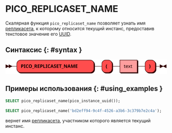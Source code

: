 # PICO_REPLICASET_NAME

Скалярная функция `pico_replicaset_name` позволяет узнать имя [репликасета][replicaset], к
которому относится текущий инстанс, предоставив текстовое значение его [UUID].

## Синтаксис {: #syntax }

![PICO_REPLICASET_NAME](../../images/ebnf/pico_replicaset_name.svg)

## Примеры использования {: #using_examples }

```sql title="Универсальный пример"
SELECT pico_replicaset_name(pico_instance_uuid());
```

```sql title="Пример для bd2eff94-9c4f-4526-a3b6-3c379b7e2c4a"
SELECT pico_replicaset_name('bd2eff94-9c4f-4526-a3b6-3c379b7e2c4a');
```

вернет имя [репликасета][replicaset], участником которого является текущий
инстанс.

[replicaset]: ../../overview/glossary.md#replicaset
[UUID]: ../../reference/sql_types.md#uuid
